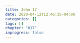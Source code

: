 ```yaml
---
title: John 17
date: 2020-04-12T12:46:35-04:00
categories: []
tags: []
chapter: "017"
inprogress: false
---
```


